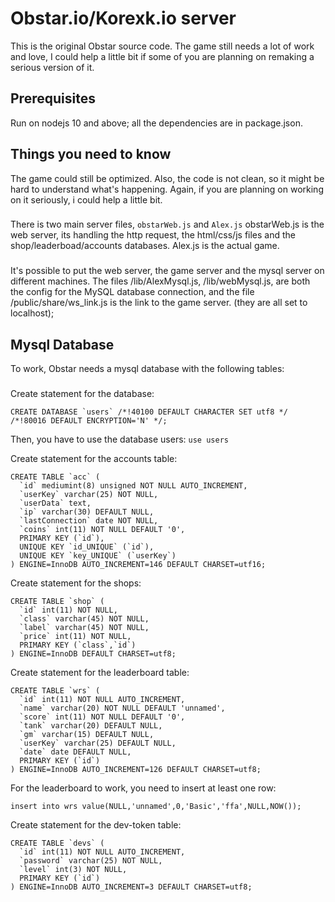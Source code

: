 # Obstar.io/Korexk.io server

This is the original Obstar source code.
The game still needs a lot of work and love, I could help a little bit if some of you are planning on remaking a serious version of it.

## Prerequisites

Run on nodejs 10 and above;
all the dependencies are in package.json.

## Things you need to know

The game could still be optimized. Also, the code is not clean, so it might be hard to understand what's happening. Again, if you are planning on working on it seriously, i could help a little bit.

###

There is two main server files, `obstarWeb.js` and `Alex.js`
obstarWeb.js is the web server, its handling the http request, the html/css/js files and the shop/leaderboad/accounts databases.
Alex.js is the actual game.

###

It's possible to put the web server, the game server and the mysql server on different machines.
The files /lib/AlexMysql.js, /lib/webMysql.js, are both the config for the MySQL database connection, and the file /public/share/ws_link.js is the link to the game server. (they are all set to localhost);

## Mysql Database

To work, Obstar needs a mysql database with the following tables:

###

Create statement for the database:

```
CREATE DATABASE `users` /*!40100 DEFAULT CHARACTER SET utf8 */ /*!80016 DEFAULT ENCRYPTION='N' */;
```

Then, you have to use the database users: `use users`

Create statement for the accounts table:

```
CREATE TABLE `acc` (
  `id` mediumint(8) unsigned NOT NULL AUTO_INCREMENT,
  `userKey` varchar(25) NOT NULL,
  `userData` text,
  `ip` varchar(30) DEFAULT NULL,
  `lastConnection` date NOT NULL,
  `coins` int(11) NOT NULL DEFAULT '0',
  PRIMARY KEY (`id`),
  UNIQUE KEY `id_UNIQUE` (`id`),
  UNIQUE KEY `key_UNIQUE` (`userKey`)
) ENGINE=InnoDB AUTO_INCREMENT=146 DEFAULT CHARSET=utf16;
```

Create statement for the shops:

```
CREATE TABLE `shop` (
  `id` int(11) NOT NULL,
  `class` varchar(45) NOT NULL,
  `label` varchar(45) NOT NULL,
  `price` int(11) NOT NULL,
  PRIMARY KEY (`class`,`id`)
) ENGINE=InnoDB DEFAULT CHARSET=utf8;
```

Create statement for the leaderboard table:

```
CREATE TABLE `wrs` (
  `id` int(11) NOT NULL AUTO_INCREMENT,
  `name` varchar(20) NOT NULL DEFAULT 'unnamed',
  `score` int(11) NOT NULL DEFAULT '0',
  `tank` varchar(20) DEFAULT NULL,
  `gm` varchar(15) DEFAULT NULL,
  `userKey` varchar(25) DEFAULT NULL,
  `date` date DEFAULT NULL,
  PRIMARY KEY (`id`)
) ENGINE=InnoDB AUTO_INCREMENT=126 DEFAULT CHARSET=utf8;
```

For the leaderboard to work, you need to insert at least one row:

```
insert into wrs value(NULL,'unnamed',0,'Basic','ffa',NULL,NOW());
```

Create statement for the dev-token table:

```
CREATE TABLE `devs` (
  `id` int(11) NOT NULL AUTO_INCREMENT,
  `password` varchar(25) NOT NULL,
  `level` int(3) NOT NULL,
  PRIMARY KEY (`id`)
) ENGINE=InnoDB AUTO_INCREMENT=3 DEFAULT CHARSET=utf8;
```
